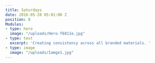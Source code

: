 ```yaml
---
title: Saturdays
date: 2016-05-28 05:01:00 Z
position: 8
Modules:
- type: hero
  image: "/uploads/Hero-f6811e.jpg"
- type: text
  excerpt: 'Creating consistency across all branded materials. '
- type: image
  image: "/uploads/Iamge1.jpg"
---
```



